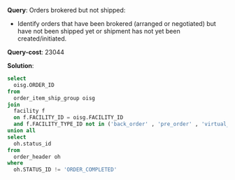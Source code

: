 **Query**: Orders brokered but not shipped:
   - Identify orders that have been brokered (arranged or negotiated) but have not been shipped yet or shipment has not yet been created/initiated.

**Query-cost**: 23044

**Solution**:
```sql
select 
  oisg.ORDER_ID
from 
  order_item_ship_group oisg 
join 
  facility f 
  on f.FACILITY_ID = oisg.FACILITY_ID 
  and f.FACILITY_TYPE_ID not in ('back_order' , 'pre_order' , 'virtual_facility')
union all 
select
  oh.status_id
from 
  order_header oh 
where
  oh.STATUS_ID != 'ORDER_COMPLETED' 
